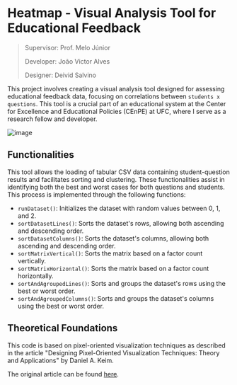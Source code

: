 # Heatmap - Visual Analysis Tool for Educational Feedback

> Supervisor: Prof. Melo Júnior
>
> Developer: João Victor Alves
> 
> Designer: Deivid Salvino
> 
This project involves creating a visual analysis tool designed for assessing educational feedback data, focusing on correlations between `students x questions`. This tool is a crucial part of an educational system at the Center for Excellence and Educational Policies (CEnPE) at UFC, where I serve as a research fellow and developer.

![image](https://github.com/joaoVictorBAlves/devolutivas-educacionais-cenpe/assets/86852231/a63b0174-56b7-438e-8840-10810e4ca264)

## Functionalities

This tool allows the loading of tabular CSV data containing student-question results and facilitates sorting and clustering. These functionalities assist in identifying both the best and worst cases for both questions and students. This process is implemented through the following functions:

- `runDataset()`: Initializes the dataset with random values between 0, 1, and 2.
- `sortDatasetLines()`: Sorts the dataset's rows, allowing both ascending and descending order.
- `sortDatasetColumns()`: Sorts the dataset's columns, allowing both ascending and descending order.
- `sortMatrixVertical()`: Sorts the matrix based on a factor count vertically.
- `sortMatrixHorizontal()`: Sorts the matrix based on a factor count horizontally.
- `sortAndAgroupedLines()`: Sorts and groups the dataset's rows using the best or worst order.
- `sortAndAgroupedColumns()`: Sorts and groups the dataset's columns using the best or worst order.

## Theoretical Foundations

This code is based on pixel-oriented visualization techniques as described in the article "Designing Pixel-Oriented Visualization Techniques: Theory and Applications" by Daniel A. Keim.

The original article can be found [here](https://ieeexplore.ieee.org/document/841121).
